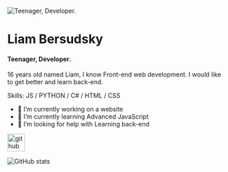 ![Teenager, Developer.](https://res.cloudinary.com/practicaldev/image/fetch/s--StRkI7Ze--/c_imagga_scale,f_auto,fl_progressive,h_420,q_auto,w_1000/https://codesandtags.github.io/blog/static/0c42bdee6c2a7e213cacc2b33ac3039c/a0304/hero.webp)

# Liam Bersudsky
#### Teenager, Developer.


16 years old named Liam, I know Front-end web development. I would like to get better and learn back-end.

Skills: JS / PYTHON / C# / HTML / CSS

- 🔭 I’m currently working on a website 
- 🌱 I’m currently learning Advanced JavaScript 
- 🤔 I’m looking for help with Learning back-end 


[<img src='https://cdn.jsdelivr.net/npm/simple-icons@3.0.1/icons/github.svg' alt='github' height='40'>](https://github.com/Bersss)  

![GitHub stats](https://github-readme-stats.vercel.app/api?username=Bersss&show_icons=true)  

